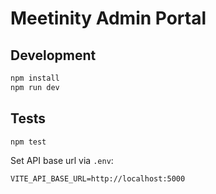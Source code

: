 # Meetinity Admin Portal

## Development

```bash
npm install
npm run dev
```

## Tests

```bash
npm test
```

Set API base url via `.env`:

```
VITE_API_BASE_URL=http://localhost:5000
```
